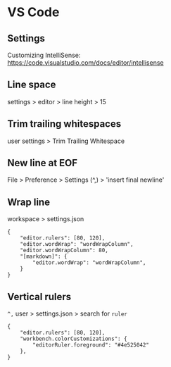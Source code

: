 # VS Code

## Settings
Customizing IntelliSense:
https://code.visualstudio.com/docs/editor/intellisense

## Line space
settings > editor > line height > 15

## Trim trailing whitespaces
user settings > Trim Trailing Whitespace

## New line at EOF
File > Preference > Settings (^,) > 'insert final newline'

## Wrap line
workspace > settings.json
```
{
    "editor.rulers": [80, 120],
    "editor.wordWrap": "wordWrapColumn",
    "editor.wordWrapColumn": 80,
    "[markdown]": {
        "editor.wordWrap": "wordWrapColumn",
    }
}
```

## Vertical rulers
`^,` user > settings.json > search for `ruler`
```
{
    "editor.rulers": [80, 120],
    "workbench.colorCustomizations": {
        "editorRuler.foreground": "#4e525042"
    },
}
```
